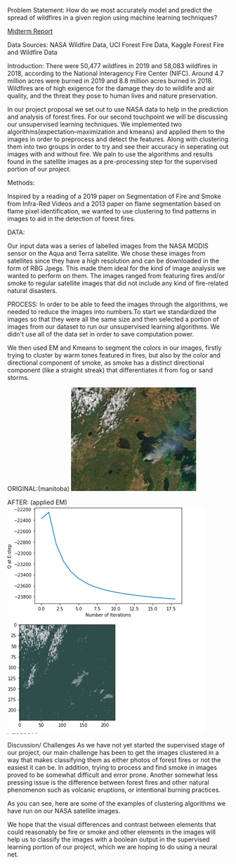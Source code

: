 Problem Statement: How do we most accurately model and predict the spread of wildfires in a given region using machine learning techniques?

<a href="index.md">Midterm Report</a>

Data Sources: NASA Wildfire Data, UCI Forest Fire Data, Kaggle Forest Fire and Wildfire Data

Introduction: 
There were 50,477 wildfires in 2019 and 58,083 wildfires in 2018, according to the National Interagency Fire Center (NIFC). Around 4.7 million acres were burned in 2019 and  8.8 million acres burned in 2018. Wildfires are of high exigence for the damage they do to wildlife and air quality, and the threat they pose to human lives and nature preservation.

In our project proposal we set out to use NASA data to help in the prediction and analysis of forest fires. For our second touchpoint we will be discussing our unsupervised learning techniques. We implemented two algorithms(expectation–maximization and kmeans) and applied them to the images in order to preprocess and detect the features. Along with clustering them into two groups in order to try and see their accuracy in seperating out images with and without fire. We paln to use the algorithms and results found in the satellite images as a pre-processing step for the supervised portion of our project.

Methods:

Inspired by a reading of a 2019 paper on Segmentation of Fire and Smoke from Infra-Red Videos and a 2013 paper on flame segmentation based on flame pixel identification, we wanted to use clustering to find patterns in images to aid in the detection of forest fires. 

DATA:

Our input data was a series of labelled images from the NASA MODIS sensor on the Aqua and Terra satellite. We chose these images from satellites since they have a high resolution and can be downloaded in the form of RBG Jpegs. This made them ideal for the kind of image analysis we wanted to perform on them. The images ranged from featuring fires and/or smoke to regular satellite images that did not include any kind of fire-related natural disasters. 

PROCESS:
In order to be able to feed the images through the algorithms, we needed to reduce the images into numbers.To start we standardized the images so that they were all the same size and then selected a portion of images from our dataset to run our unsupervised learning algorithms. We didn't use all of the data set in order to save computation power.

We then used EM and Kmeans to segment the colors in our images, firstly trying to cluster by warm tones featured in fires, but also by the color and directional component of smoke, as smoke has a distinct directional component (like a straight streak) that differentiates it from fog or sand storms. 

ORIGINAL:(manitoba)
![Image](originalManitoba.png)


AFTER: (applied EM)
![Image](manitobaEM.png)


Discussion/ Challenges
As we have not yet started the supervised stage of our project, our main challenge has been to get the images clustered in a way that makes classifying them as either photos of forest fires or not the easiest it can be. In addition, trying to process and find smoke in images proved to be somewhat difficult and error prone. Another somewhat less pressing issue is the difference between forest fires and other natural phenomenon such as volcanic eruptions, or intentional burning practices.

As you can see, here are some of the examples of clustering algorithms we have run on our NASA satellite images.

We hope that the visual differences and contrast between elements that could reasonably be fire or smoke and other elements in the images will help us to classify the images with a boolean output in the supervised learning portion of our project, which we are hoping to do using a neural net.






